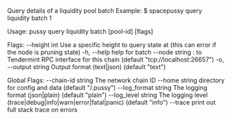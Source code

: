 Query details of a liquidity pool batch
Example:
$ spacepussy query liquidity batch 1

Usage:
  pussy query liquidity batch [pool-id] [flags]

Flags:
      --height int      Use a specific height to query state at (this can error if the node is pruning state)
  -h, --help            help for batch
      --node string     <host>:<port> to Tendermint RPC interface for this chain (default "tcp://localhost:26657")
  -o, --output string   Output format (text|json) (default "text")

Global Flags:
      --chain-id string     The network chain ID
      --home string         directory for config and data (default "/.pussy")
      --log_format string   The logging format (json|plain) (default "plain")
      --log_level string    The logging level (trace|debug|info|warn|error|fatal|panic) (default "info")
      --trace               print out full stack trace on errors
